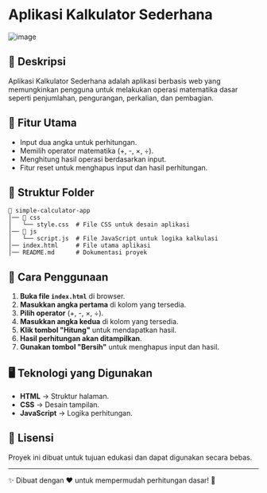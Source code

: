 # Aplikasi Kalkulator Sederhana
![image](https://github.com/user-attachments/assets/7d51a959-ed71-4ed6-bb82-6ff9e29ee788)

## 📌 Deskripsi
Aplikasi Kalkulator Sederhana adalah aplikasi berbasis web yang memungkinkan pengguna untuk melakukan operasi matematika dasar seperti penjumlahan, pengurangan, perkalian, dan pembagian.

## 🚀 Fitur Utama
- Input dua angka untuk perhitungan.
- Memilih operator matematika (+, -, ×, ÷).
- Menghitung hasil operasi berdasarkan input.
- Fitur reset untuk menghapus input dan hasil perhitungan.

## 📂 Struktur Folder
```
📁 simple-calculator-app
│── 📂 css
│   └── style.css  # File CSS untuk desain aplikasi
│── 📂 js
│   └── script.js  # File JavaScript untuk logika kalkulasi
│── index.html     # File utama aplikasi
│── README.md      # Dokumentasi proyek
```

## 🔧 Cara Penggunaan
1. **Buka file `index.html`** di browser.
2. **Masukkan angka pertama** di kolom yang tersedia.
3. **Pilih operator** (+, -, ×, ÷).
4. **Masukkan angka kedua** di kolom yang tersedia.
5. **Klik tombol "Hitung"** untuk mendapatkan hasil.
6. **Hasil perhitungan akan ditampilkan**.
7. **Gunakan tombol "Bersih"** untuk menghapus input dan hasil.

## 🖥️ Teknologi yang Digunakan
- **HTML** → Struktur halaman.
- **CSS** → Desain tampilan.
- **JavaScript** → Logika perhitungan.

## 📜 Lisensi
Proyek ini dibuat untuk tujuan edukasi dan dapat digunakan secara bebas.

---
✨ Dibuat dengan ❤️ untuk mempermudah perhitungan dasar! 🚀

